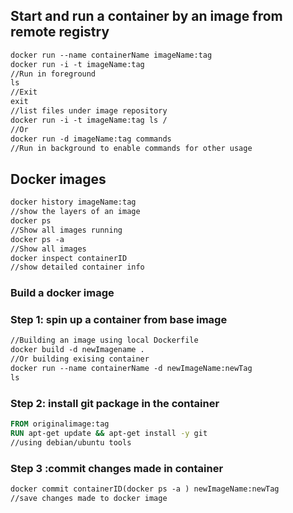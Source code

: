 ## Start and run a container by an image from remote registry
```DockerFile
docker run --name containerName imageName:tag 
docker run -i -t imageName:tag 
//Run in foreground
ls
//Exit
exit
//list files under image repository 
docker run -i -t imageName:tag ls /
//Or
docker run -d imageName:tag commands
//Run in background to enable commands for other usage

```
## Docker images
```DockerFile
docker history imageName:tag
//show the layers of an image
docker ps
//Show all images running
docker ps -a
//Show all images 
docker inspect containerID
//show detailed container info
``` 
### Build a docker image
### Step 1: spin up a container from base image 
```DockerFile
//Building an image using local Dockerfile
docker build -d newImagename .
//Or building exising container
docker run --name containerName -d newImageName:newTag
ls
```
### Step 2: install git package in the container
```DockerFile
FROM originalimage:tag
RUN apt-get update && apt-get install -y git
//using debian/ubuntu tools
```
### Step 3 :commit changes made in container
```DockerFile
docker commit containerID(docker ps -a ) newImageName:newTag
//save changes made to docker image
```
